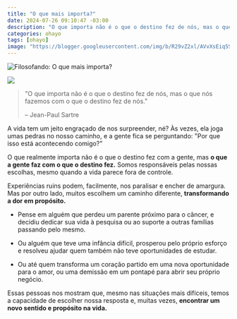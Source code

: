 ```yaml
---
title: "O que mais importa?"
date: 2024-07-26 09:10:47 -03:00
description: "O que importa não é o que o destino fez de nós, mas o que nós fazemos com o que o destino fez de nós"
categories: ohayo
tags: [ohayo]
image: "https://blogger.googleusercontent.com/img/b/R29vZ2xl/AVvXsEiq5S_cW76BT8fWNskTZ_KWrQXzP7_QrG4A1btuU3DbOwMrQKNkTheMw8nugkaYBuWcgD4gJYZiXtNfBNDRsH3cv-c4j167v1vnurVDboqs_uBb-vyftcPeuhOiYd3Pe8TN4u7jNbhMhIQ/s1600/cora.jpg"
---
```

![Filosofando: O que mais importa?](https://cdn.jsdelivr.net/gh/geanramos/files/img/filosofando.png)

![](https://media.beehiiv.com/uploads/asset/file/951a7412-40bd-47c3-aec8-ded5f65dc669/_-410.jpg)

> "O que importa não é o que o destino fez de nós, mas o que nós fazemos
> com o que o destino fez de nós."
> 
> – Jean-Paul Sartre

A vida tem um jeito engraçado de nos surpreender, né? Às vezes, ela joga umas pedras no nosso caminho, e a gente fica se perguntando: "Por que isso está acontecendo comigo?"

O que realmente importa não é o que o destino fez com a gente, mas  **o que a gente faz com o que o destino fez.**  Somos responsáveis pelas nossas escolhas, mesmo quando a vida parece fora de controle.

Experiências ruins podem, facilmente, nos paralisar e encher de amargura. Mas por outro lado, muitos escolhem um caminho diferente,  **transformando a dor em propósito.**

-   Pense em alguém que perdeu um parente próximo para o câncer, e decidiu dedicar sua vida à pesquisa ou ao suporte a outras famílias passando pelo mesmo.
    
-   Ou alguém que teve uma infância difícil, prosperou pelo próprio esforço e resolveu ajudar quem também não teve oportunidades de estudar.
    
-   Ou até quem transforma um coração partido em uma nova oportunidade para o amor, ou uma demissão em um pontapé para abrir seu próprio negócio.
    

Essas pessoas nos mostram que, mesmo nas situações mais difíceis, temos a capacidade de escolher nossa resposta e, muitas vezes,  **encontrar um novo sentido e propósito na vida.**